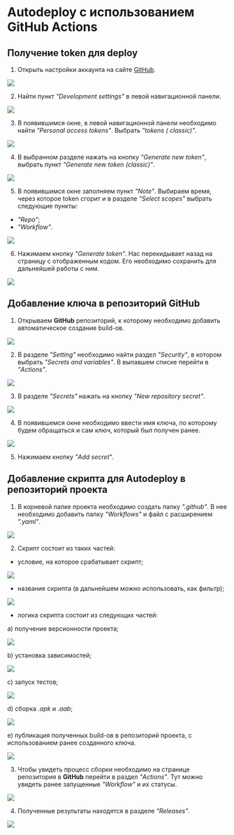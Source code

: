 # Autodeploy с использованием GitHub Actions

## Получение token для deploy

1. Открыть настройки аккаунта на сайте [GitHub](https://github.com).

![](images/1.jpg)

2. Найти пункт *"Development settings"* в левой навигационной панели.

![](images/2.jpg)

3. В появившимся окне, в левой навигационной панели необходимо найти *"Personal access tokens"*. Выбрать *"tokens (
   classic)"*.

![](images/3.jpg)

4. В выбранном разделе нажать на кнопку *"Generate new token"*, выбрать пункт *"Generate new token (classic)"*.

![](images/4.jpg)

5. В появившимся окне заполняем пункт *"Note"*. Выбираем время, через которое token сгорит и в разделе *"Select scopes"*
   выбрать следующие пункты:

- *"Repo"*;
- *"Workflow"*.

![](images/6.jpg)

6. Нажимаем кнопку *"Generate token"*. Нас перекидывает назад на страницу с отображенным кодом. Его необходимо сохранить
   для дальнейшей работы с ним.

![](images/7.jpg)

## Добавление ключа в репозиторий GitHub

1. Открываем **GitHub** репозиторий, к которому необходимо добавить автоматическое создание build-ов.

![](images/8.jpg)

2. В разделе *"Setting"* необходимо найти раздел *"Security"*, в котором выбрать *"Secrets and variables"*. В выпавшем
   списке перейти в *"Actions"*.

![](images/9.jpg)

3. В разделе *"Secrets"* нажать на кнопку *"New repository secret"*.

![](images/10.jpg)

4. В появившемся окне необходимо ввести имя ключа, по которому будем обращаться и сам ключ, который был получен ранее.

![](images/11.jpg)

5. Нажимаем кнопку *"Add secret"*.

## Добавление скрипта для Autodeploy в репозиторий проекта

1. В корневой папке проекта необходимо создать папку *".github"*. В нее необходимо добавить папку *"Workflows"* и файл с
   расширением *".yaml"*.

![](images/12.jpg)

2. Скрипт состоит из таких частей:

- условие, на которое срабатывает скрипт;

![](images/15.jpg)

- название скрипта (в дальнейшем можно использовать, как фильтр);

![](images/16.jpg)

- логика скрипта состоит из следующих частей:

a) получение версионности проекта;

![](images/17.jpg)

b) установка зависимостей;

![](images/18.jpg)

c) запуск тестов;

![](images/19.jpg)

d) сборка *.apk* и .*aab*;

![](images/20.jpg)

e) публикация полученных build-ов в репозиторий проекта, с использованием ранее созданного ключа.

![](images/21.jpg)

3. Чтобы увидеть процесс сборки необходимо на странице репозитория в **GitHub** перейти в раздел *"Actions"*. Тут можно
   увидеть ранее запущенные *"Workflow"* и их статусы.

![](images/22.jpg)

4. Полученные результаты находятся в разделе *"Releases"*.

![](images/23.jpg)
